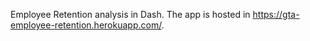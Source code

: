Employee Retention analysis in Dash. 
The app is hosted in https://gta-employee-retention.herokuapp.com/.
